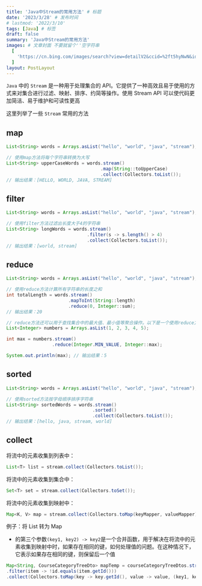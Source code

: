 ```yaml
---
title: 'Java中Stream的常用方法' # 标题
date: '2023/3/28' # 发布时间
# lastmod: '2022/3/10'
tags: [Java] # 标签
draft: false
summary: 'Java中Stream的常用方法'
images: # 文章封面 不要就留个''空字符串
  [
    'https://cn.bing.com/images/search?view=detailV2&ccid=%2ft5hyNwN&id=533828F2F7239AEBA3C74904F613D62307670672&thid=OIP._t5hyNwNH3cI1_m049rLcwHaD5&mediaurl=https%3a%2f%2fwallpapercave.com%2fwp%2fwp6933338.jpg&exph=1076&expw=2048&q=Java&simid=607990537215691976&FORM=IRPRST&ck=CE42F4C49C0351B4852F4FB34D4580FF&selectedIndex=3',
  ]
layout: PostLayout
---
```


`Java` 中的 `Stream` 是一种用于处理集合的 API。它提供了一种高效且易于使用的方式来对集合进行过滤、映射、排序、约简等操作。使用 Stream API 可以使代码更加简洁、易于维护和可读性更高

这里列举了一些 `Stream` 常用的方法

## map

```java
List<String> words = Arrays.asList("hello", "world", "java", "stream");

// 使用map方法将每个字符串转换为大写
List<String> upperCaseWords = words.stream()
                                   .map(String::toUpperCase)
                                   .collect(Collectors.toList());
// 输出结果：[HELLO, WORLD, JAVA, STREAM]
```

## filter

```java
List<String> words = Arrays.asList("hello", "world", "java", "stream");

// 使用filter方法过滤出长度大于4的字符串
List<String> longWords = words.stream()
                              .filter(s -> s.length() > 4)
                              .collect(Collectors.toList());
// 输出结果：[world, stream]
```

## reduce

```java
List<String> words = Arrays.asList("hello", "world", "java", "stream");

// 使用reduce方法计算所有字符串的长度之和
int totalLength = words.stream()
                       .mapToInt(String::length)
                       .reduce(0, Integer::sum);
// 输出结果：20

// reduce方法还可以用于查找集合中的最大值、最小值等聚合操作。以下是一个使用reduce方法查找集合中最大值的例子
List<Integer> numbers = Arrays.asList(1, 2, 3, 4, 5);

int max = numbers.stream()
                 .reduce(Integer.MIN_VALUE, Integer::max);

System.out.println(max); // 输出结果：5

```

## sorted

```java
List<String> words = Arrays.asList("hello", "world", "java", "stream");

// 使用sorted方法按字母顺序排序字符串
List<String> sortedWords = words.stream()
                                .sorted()
                                .collect(Collectors.toList());
// 输出结果：[hello, java, stream, world]
```

## collect

将流中的元素收集到列表中：

```java
List<T> list = stream.collect(Collectors.toList());
```

将流中的元素收集到集合中：

```java
Set<T> set = stream.collect(Collectors.toSet());
```

将流中的元素收集到映射中：

```java
Map<K, V> map = stream.collect(Collectors.toMap(keyMapper, valueMapper));
```

例子：将 List 转为 Map

- 的第三个参数`(key1, key2) -> key2`是一个合并函数，用于解决在将流中的元素收集到映射中时，如果存在相同的键，如何处理值的问题。在这种情况下，它表示如果存在相同的键，则保留后一个值

```java
Map<String, CourseCategoryTreeDto> mapTemp = courseCategoryTreeDtos.stream()
.filter(item -> !id.equals(item.getId()))
.collect(Collectors.toMap(key -> key.getId(), value -> value, (key1, key2) -> key2));
```
